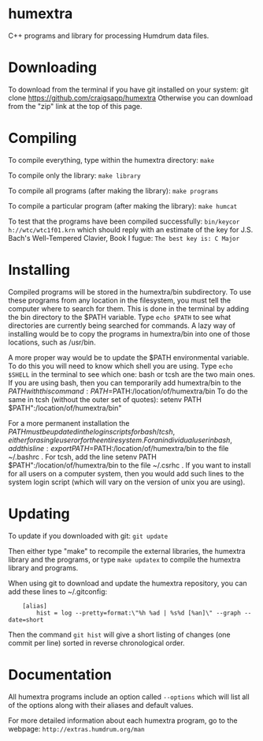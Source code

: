 humextra
========

C++ programs and library for processing Humdrum data files.


Downloading
===========

To download from the terminal if you have git installed on your system:
   git clone https://github.com/craigsapp/humextra
Otherwise you can download from the "zip" link at the top of this page.


Compiling
=========

To compile everything, type within the humextra directory:
    ```make```

To compile only the library:
    ```make library```

To compile all programs (after making the library):
    ```make programs```

To compile a particular program (after making the library):
    ```make humcat```

To test that the programs have been compiled successfully:
    ```bin/keycor h://wtc/wtc1f01.krn```
which should reply with an estimate of the key for J.S. Bach's Well-Tempered Clavier, 
Book I fugue:
    ```The best key is: C Major```


Installing
==========

Compiled programs will be stored in the humextra/bin subdirectory.
To use these programs from any location in the filesystem, you must tell
the computer where to search for them.  This is done in the terminal by
adding the bin directory to the $PATH variable.  Type ```echo $PATH```
to see what directories are currently being searched for commands.
A lazy way of installing would be to copy the programs in humextra/bin
into one of those locations, such as /usr/bin.

A more proper way would be to update the $PATH environmental variable.
To do this you will need to know which shell you are using.  Type ```echo
$SHELL``` in the terminal to see which one: bash or tcsh are the two main
ones.  If you are using bash, then you can temporarily add humextra/bin
to the $PATH with this command:
    PATH=$PATH:/location/of/humextra/bin
To do the same in tcsh (without the outer set of quotes):
    setenv PATH $PATH":/location/of/humextra/bin"

For a more permanent installation the $PATH must be updated in the login
scripts for bash/tcsh, either for a single user or for the entire system.
For an individual user in bash, add this line:
    export PATH=$PATH:/location/of/humextra/bin
to the file ~/.bashrc .  For tcsh, add the line
    setenv PATH $PATH":/location/of/humextra/bin
to the file ~/.csrhc .  If you want to install for all users on a computer
system, then you would add such lines to the system login script (which
will vary on the version of unix you are using).


Updating
========

To update if you downloaded with git:
   ```git update```

Then either type "make" to recompile the external libraries, the humextra 
library and the programs, or type ```make updatex``` to compile the humextra
library and programs.

When using git to download and update the humextra repository, you can add these
lines to ~/.gitconfig:
```
    [alias]
        hist = log --pretty=format:\"%h %ad | %s%d [%an]\" --graph --date=short
```
Then the command ```git hist``` will give a short listing of changes (one commit per line)
sorted in reverse chronological order.


Documentation
=============

All humextra programs include an option called `--options` which will list
all of the options along with their aliases and default values. 

For more detailed information about each humextra program, go to the webpage:
    ```http://extras.humdrum.org/man```

